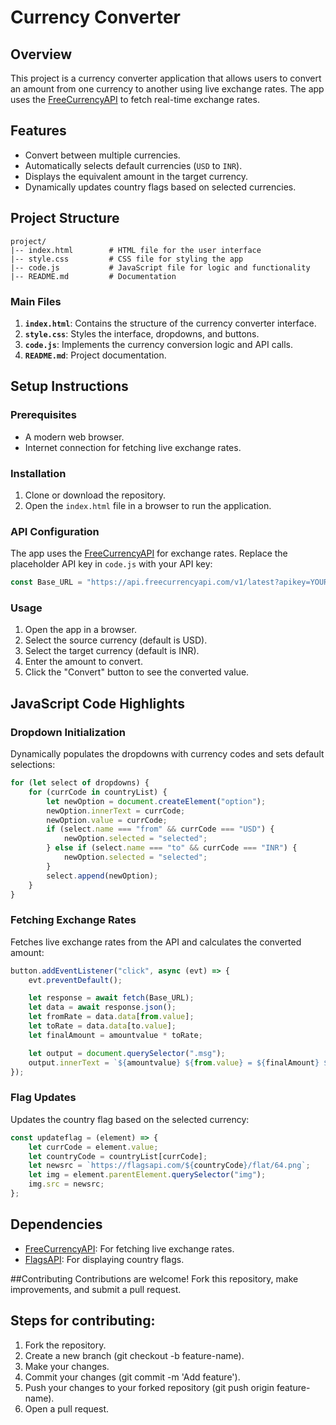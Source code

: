 # Currency Converter

## Overview
This project is a currency converter application that allows users to convert an amount from one currency to another using live exchange rates. The app uses the [FreeCurrencyAPI](https://freecurrencyapi.com/) to fetch real-time exchange rates.

## Features
- Convert between multiple currencies.
- Automatically selects default currencies (`USD` to `INR`).
- Displays the equivalent amount in the target currency.
- Dynamically updates country flags based on selected currencies.

## Project Structure
```
project/
|-- index.html        # HTML file for the user interface
|-- style.css         # CSS file for styling the app
|-- code.js           # JavaScript file for logic and functionality
|-- README.md         # Documentation
```

### Main Files
1. **`index.html`**: Contains the structure of the currency converter interface.
2. **`style.css`**: Styles the interface, dropdowns, and buttons.
3. **`code.js`**: Implements the currency conversion logic and API calls.
4. **`README.md`**: Project documentation.

## Setup Instructions

### Prerequisites
- A modern web browser.
- Internet connection for fetching live exchange rates.

### Installation
1. Clone or download the repository.
2. Open the `index.html` file in a browser to run the application.

### API Configuration
The app uses the [FreeCurrencyAPI](https://freecurrencyapi.com/) for exchange rates. Replace the placeholder API key in `code.js` with your API key:
```javascript
const Base_URL = "https://api.freecurrencyapi.com/v1/latest?apikey=YOUR_API_KEY";
```

### Usage
1. Open the app in a browser.
2. Select the source currency (default is USD).
3. Select the target currency (default is INR).
4. Enter the amount to convert.
5. Click the "Convert" button to see the converted value.

## JavaScript Code Highlights

### Dropdown Initialization
Dynamically populates the dropdowns with currency codes and sets default selections:
```javascript
for (let select of dropdowns) {
    for (currCode in countryList) {
        let newOption = document.createElement("option");
        newOption.innerText = currCode;
        newOption.value = currCode;
        if (select.name === "from" && currCode === "USD") {
            newOption.selected = "selected";
        } else if (select.name === "to" && currCode === "INR") {
            newOption.selected = "selected";
        }
        select.append(newOption);
    }
}
```

### Fetching Exchange Rates
Fetches live exchange rates from the API and calculates the converted amount:
```javascript
button.addEventListener("click", async (evt) => {
    evt.preventDefault();

    let response = await fetch(Base_URL);
    let data = await response.json();
    let fromRate = data.data[from.value];
    let toRate = data.data[to.value];
    let finalAmount = amountvalue * toRate;

    let output = document.querySelector(".msg");
    output.innerText = `${amountvalue} ${from.value} = ${finalAmount} ${to.value}`;
});
```

### Flag Updates
Updates the country flag based on the selected currency:
```javascript
const updateflag = (element) => {
    let currCode = element.value;
    let countryCode = countryList[currCode];
    let newsrc = `https://flagsapi.com/${countryCode}/flat/64.png`;
    let img = element.parentElement.querySelector("img");
    img.src = newsrc;
};
```

## Dependencies
- [FreeCurrencyAPI](https://freecurrencyapi.com/): For fetching live exchange rates.
- [FlagsAPI](https://flagsapi.com/): For displaying country flags.

##Contributing
Contributions are welcome! Fork this repository, make improvements, and submit a pull request.

## Steps for contributing:
1. Fork the repository.
2. Create a new branch (git checkout -b feature-name).
3. Make your changes.
4. Commit your changes (git commit -m 'Add feature').
5. Push your changes to your forked repository (git push origin feature-name).
6. Open a pull request.
